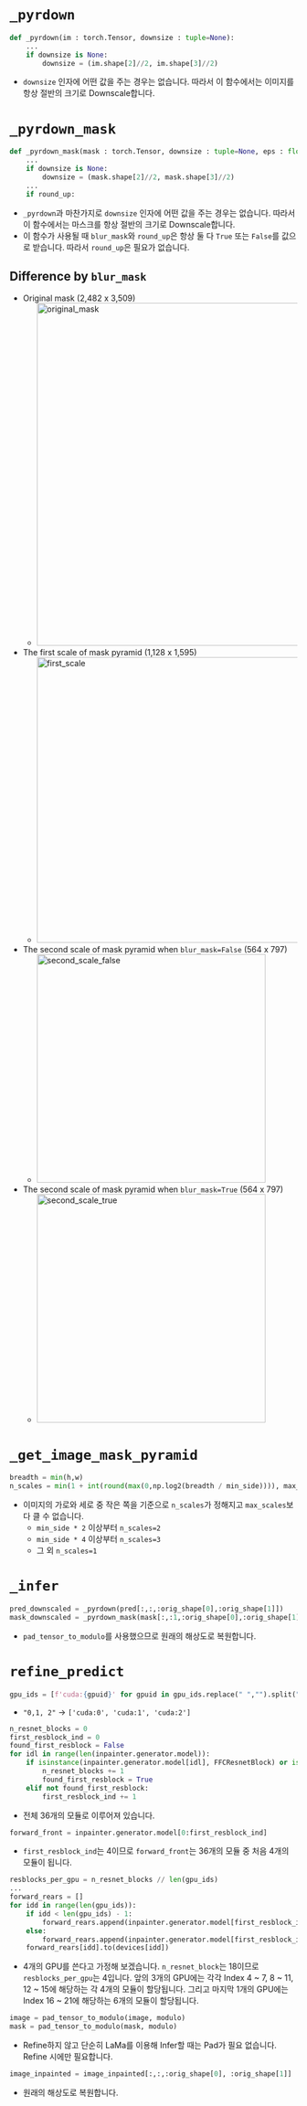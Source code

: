 # `_pyrdown`
```python
def _pyrdown(im : torch.Tensor, downsize : tuple=None):
    ...
    if downsize is None:
        downsize = (im.shape[2]//2, im.shape[3]//2)
```
- `downsize` 인자에 어떤 값을 주는 경우는 없습니다. 따라서 이 함수에서는 이미지를 항상 절반의 크기로 Downscale합니다.

# `_pyrdown_mask`
```python
def _pyrdown_mask(mask : torch.Tensor, downsize : tuple=None, eps : float=1e-8, blur_mask : bool=True, round_up : bool=True):
    ...
    if downsize is None:
        downsize = (mask.shape[2]//2, mask.shape[3]//2)
    ...
    if round_up:
```
- `_pyrdown`과 마찬가지로 `downsize` 인자에 어떤 값을 주는 경우는 없습니다. 따라서 이 함수에서는 마스크를 항상 절반의 크기로 Downscale합니다.
- 이 함수가 사용될 때 `blur_mask`와 `round_up`은 항상 둘 다 `True` 또는 `False`를 값으로 받습니다. 따라서 `round_up`은 필요가 없습니다.
## Difference by `blur_mask`
- Original mask (2,482 x 3,509)
    - <img src="https://i.imgur.com/SY3xdpI.png" alt="original_mask" width="600">
- The first scale of mask pyramid (1,128 x 1,595)
    - <img src="https://i.imgur.com/cxgRh9R.png" alt="first_scale" width="500">
- The second scale of mask pyramid when `blur_mask=False` (564 x 797)
    - <img src="https://i.imgur.com/fqZE4RB.png" alt="second_scale_false" width="400">
- The second scale of mask pyramid when `blur_mask=True` (564 x 797)
    - <img src="https://i.imgur.com/7LC93al.png" alt="second_scale_true" width="400">

# `_get_image_mask_pyramid`
```python
breadth = min(h,w)
n_scales = min(1 + int(round(max(0,np.log2(breadth / min_side)))), max_scales)
```
- 이미지의 가로와 세로 중 작은 쪽을 기준으로 `n_scales`가 정해지고 `max_scales`보다 클 수 없습니다.
    - `min_side * 2` 이상부터 `n_scales=2`
    - `min_side * 4` 이상부터 `n_scales=3`
    - 그 외 `n_scales=1`


# `_infer`
```python
pred_downscaled = _pyrdown(pred[:,:,:orig_shape[0],:orig_shape[1]])
mask_downscaled = _pyrdown_mask(mask[:,:1,:orig_shape[0],:orig_shape[1]], blur_mask=False, round_up=False)
```
- `pad_tensor_to_modulo`를 사용했으므로 원래의 해상도로 복원합니다.

# `refine_predict`
```python
gpu_ids = [f'cuda:{gpuid}' for gpuid in gpu_ids.replace(" ","").split(",") if gpuid.isdigit()]
```
- `"0,1, 2"` -> `['cuda:0', 'cuda:1', 'cuda:2']`
```python
n_resnet_blocks = 0
first_resblock_ind = 0
found_first_resblock = False
for idl in range(len(inpainter.generator.model)):
    if isinstance(inpainter.generator.model[idl], FFCResnetBlock) or isinstance(inpainter.generator.model[idl], ResnetBlock):
        n_resnet_blocks += 1
        found_first_resblock = True
    elif not found_first_resblock:
        first_resblock_ind += 1
```
- 전체 36개의 모듈로 이루어져 있습니다.
```python
forward_front = inpainter.generator.model[0:first_resblock_ind]
```
- `first_resblock_ind`는 4이므로 `forward_front`는 36개의 모듈 중 처음 4개의 모듈이 됩니다.
```python
resblocks_per_gpu = n_resnet_blocks // len(gpu_ids)
...
forward_rears = []
for idd in range(len(gpu_ids)):
    if idd < len(gpu_ids) - 1:
        forward_rears.append(inpainter.generator.model[first_resblock_ind + resblocks_per_gpu*(idd):first_resblock_ind+resblocks_per_gpu*(idd+1)]) 
    else:
        forward_rears.append(inpainter.generator.model[first_resblock_ind + resblocks_per_gpu*(idd):]) 
    forward_rears[idd].to(devices[idd])
```
- 4개의 GPU를 쓴다고 가정해 보겠습니다. `n_resnet_block`는 18이므로 `resblocks_per_gpu`는 4입니다. 앞의 3개의 GPU에는 각각 Index 4 ~ 7, 8 ~ 11, 12 ~ 15에 해당하는 각 4개의 모듈이 할당됩니다. 그리고 마지막 1개의 GPU에는 Index 16 ~ 21에 해당하는 6개의 모듈이 할당됩니다.
```python
image = pad_tensor_to_modulo(image, modulo)
mask = pad_tensor_to_modulo(mask, modulo)
```
- Refine하지 않고 단순히 LaMa를 이용해 Infer할 때는 Pad가 필요 없습니다. Refine 시에만 필요합니다.
```python
image_inpainted = image_inpainted[:,:,:orig_shape[0], :orig_shape[1]]
```
- 원래의 해상도로 복원합니다.
